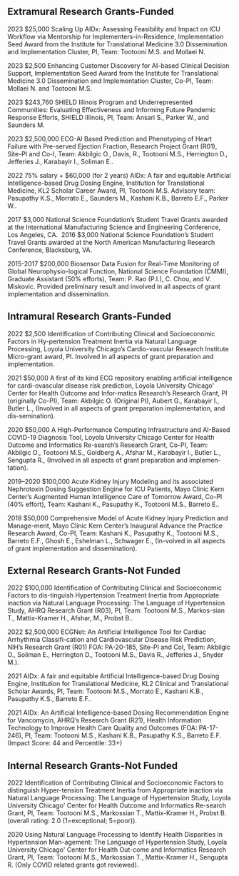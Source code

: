 ## Extramural Research Grants-Funded

2023 $25,000 Scaling Up AIDx: Assessing Feasibility and Impact on ICU Workflow via Mentorship for Implementers-in-Residence, Implementation Seed Award from the Institute for Translational Medicine 3.0 Dissemination and Implementation Cluster, PI, Team: Tootooni M.S. and Mollaei N.

2023 $2,500 Enhancing Customer Discovery for AI-based Clinical Decision Support, Implementation Seed Award from the Institute for Translational Medicine 3.0 Dissemination and Implementation Cluster, Co-PI, Team: Mollaei N. and Tootooni M.S.

2023 $243,760 SHIELD Illinois Program and Underrepresented Communities: Evaluating Effectiveness and Informing Future Pandemic Response Efforts, SHIELD Illinois, PI, Team: Ansari S., Parker W., and Saunders M.

2023 $2,500,000 ECG-AI Based Prediction and Phenotyping of Heart Failure with Pre-served Ejection Fraction, Research Project Grant (R01), Site-PI and Co-I, Team: Akbilgic O., Davis, R., Tootooni M.S., Herrington D., Jefferies J., Karabayir I., Soliman E..

2022 75% salary + $60,000 (for 2 years) AIDx: A fair and equitable Artificial Intelligence-based Drug Dosing Engine, Institution for Translational Medicine, KL2 Scholar Career Award, PI, Tootooni M.S. Advisory team: Pasupathy K.S., Morrato E., Saunders M., Kashani K.B., Barreto E.F., Parker W..

2017 $3,000 National Science Foundation’s Student Travel Grants awarded at the International Manufacturing Science and Engineering Conference, Los Angeles, CA.
​
​2016 $3,000 National Science Foundation’s Student Travel Grants awarded at the North American Manufacturing Research Conference, Blacksburg, VA.

2015-2017 $200,000 Biosensor Data Fusion for Real-Time Monitoring of Global Neurophysio-logical Function, National Science Foundation (CMMI), Graduate Assistant (50% efforts), Team: P. Rao (P.I.), C. Chou, and V. Miskovic. Provided preliminary result and involved in all aspects of grant implementation and dissemination.

## Intramural Research Grants-Funded

2022 $2,500 Identification of Contributing Clinical and Socioeconomic Factors in Hy-pertension Treatment Inertia via Natural Language Processing, Loyola University Chicago’s Cardio-vascular Research Institute Micro-grant award, PI. Involved in all aspects of grant preparation and implementation.

2021 $50,000 A first of its kind ECG repository enabling artificial intelligence for cardi-ovascular disease risk prediction, Loyola University Chicago' Center for Health Outcome and Infor-matics Research’s Research Grant, PI (originally Co-PI), Team: Akbilgic O. (Original PI), Aubert G., Karabayir I., Butler L., (Involved in all aspects of grant preparation implementation, and dis-semination).

2020 $50,000 A High-Performance Computing Infrastructure and AI-Based COVID-19 Diagnosis Tool, Loyola University Chicago Center for Health Outcome and Informatics Re-search’s Research Grant, Co-PI, Team: Akbilgic O., Tootooni M.S., Goldberg A., Afshar M., Karabayir I., Butler L., Sengupta R., (Involved in all aspects of grant preparation and implemen-tation).

2019–2020 $100,000 Acute Kidney Injury Modeling and its associated Nephrotoxin Dosing Suggestion Engine for ICU Patients, Mayo Clinic Kern Center’s Augmented Human Intelligence Care of Tomorrow Award, Co-PI (40% effort), Team: Kashani K., Pasupathy K., Tootooni M.S., Barreto E..

2018 $50,000 Comprehensive Model of Acute Kidney Injury Prediction and Manage-ment, Mayo Clinic Kern Center’s Inaugural Advance the Practice Research Award, Co-PI, Team:
Kashani K., Pasupathy K., Tootooni M.S., Barreto E.F., Ghosh E., Eshelman L., Schwager E., (In-volved in all aspects of grant implementation and dissemination).

## External Research Grants-Not Funded

2022 $100,000 Identification of Contributing Clinical and Socioeconomic Factors to dis-tinguish Hypertension Treatment Inertia from Appropriate inaction via Natural Language Processing: The Language of Hypertension Study, AHRQ Research Grant (R03), PI, Team: Tootooni M.S., Markos-sian T., Mattix-Kramer H., Afshar, M., Probst B..

2022 $2,500,000 ECGNet: An Artificial Intelligence Tool for Cardiac Arrhythmia Classifi-cation and Cardiovascular Disease Risk Prediction, NIH’s Research Grant (R01) FOA: PA-20-185, Site-PI and CoI, Team: Akbilgic O., Soliman E., Herrington D., Tootooni M.S., Davis R., Jefferies J., Snyder M.).

2021 AIDx: A fair and equitable Artificial Intelligence-based Drug Dosing Engine, Institution for Translational Medicine, KL2 Clinical and Translational Scholar Awards, PI, Team: Tootooni M.S., Morrato E., Kashani K.B., Pasupathy K.S., Barreto E.F..

2021 AIDx: An Artificial Intelligence-based Dosing Recommendation Engine for Vancomycin, AHRQ’s Research Grant (R21), Health Information Technology to Improve Health Care Quality and Outcomes (FOA: PA-17-246), PI, Team: Tootooni M.S., Kashani K.B., Pasupathy K.S., Barreto E.F. (Impact Score: 44 and Percentile: 33+)

## Internal Research Grants-Not Funded

2022 Identification of Contributing Clinical and Socioeconomic Factors to distinguish Hyper-tension Treatment Inertia from Appropriate inaction via Natural Language Processing: The Language of Hypertension Study, Loyola University Chicago' Center for Health Outcome and Informatics Re-search Grant, PI, Team: Tootooni M.S., Markossian T., Mattix-Kramer H., Probst B. (overall rating: 2.0 (1=exceptional; 5=poor)).

2020 Using Natural Language Processing to Identify Health Disparities in Hypertension Man-agement: The Language of Hypertension Study, Loyola University Chicago' Center for Health Out-come and Informatics Research Grant, PI, Team: Tootooni M.S., Markossian T., Mattix-Kramer H., Sengupta R. (Only COVID related grants got reviewed).
